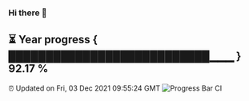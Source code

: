 ### Hi there 👋
⏳ Year progress { ███████████████████████████▁▁▁ } 92.17 %
---
⏰ Updated on Fri, 03 Dec 2021 09:55:24 GMT
![Progress Bar CI](https://github.com/liununu/liununu/workflows/Progress%20Bar%20CI/badge.svg)
